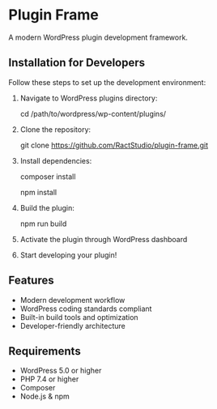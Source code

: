 # Plugin Frame

A modern WordPress plugin development framework.

## Installation for Developers

Follow these steps to set up the development environment:

1. Navigate to WordPress plugins directory:
    
    cd /path/to/wordpress/wp-content/plugins/
    

2. Clone the repository:
    
    git clone https://github.com/RactStudio/plugin-frame.git
    

3. Install dependencies:
    
    composer install
    
    
    npm install
    

4. Build the plugin:
    
    npm run build
    

5. Activate the plugin through WordPress dashboard

6. Start developing your plugin!

## Features

- Modern development workflow
- WordPress coding standards compliant
- Built-in build tools and optimization
- Developer-friendly architecture

## Requirements

- WordPress 5.0 or higher
- PHP 7.4 or higher
- Composer
- Node.js & npm